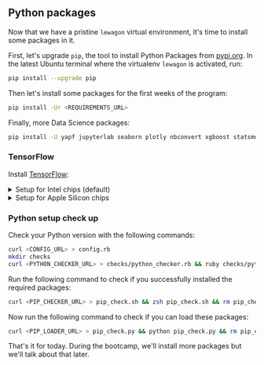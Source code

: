 ## Python packages

Now that we have a pristine `lewagon` virtual environment, it's time to install some packages in it.

First, let's upgrade `pip`, the tool to install Python Packages from [pypi.org](https://pypi.org). In the latest Ubuntu terminal where the virtualenv `lewagon` is activated, run:

```bash
pip install --upgrade pip
```

Then let's install some packages for the first weeks of the program:

```bash
pip install -Ur <REQUIREMENTS_URL>
```

Finally, more Data Science packages:

```bash
pip install -U yapf jupyterlab seaborn plotly nbconvert xgboost statsmodels pandas-profiling dtale jupyter-resource-usage
```

### TensorFlow

Install [TensorFlow](https://www.tensorflow.org/):

<details>
    <summary>Setup for Intel chips (default)</summary>

```bash
pip install -U 'tensorflow<2.6'
```

</details>

<details>
    <summary>Setup for Apple Silicon chips</summary>

```bash
pip install -U tensorflow-macos tensorflow-metal
```

</details>

### Python setup check up

Check your Python version with the following commands:
```bash
curl <CONFIG_URL> > config.rb
mkdir checks
curl <PYTHON_CHECKER_URL> > checks/python_checker.rb && ruby checks/python_checker.rb && rm config.rb && rm -rf checks
```

Run the following command to check if you successfully installed the required packages:
```bash
curl <PIP_CHECKER_URL> > pip_check.sh && zsh pip_check.sh && rm pip_check.sh
```

Now run the following command to check if you can load these packages:
```bash
curl <PIP_LOADER_URL> > pip_check.py && python pip_check.py && rm pip_check.py
```

That's it for today. During the bootcamp, we'll install more packages but we'll talk about that later.

